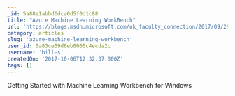 ```yaml
---
_id: 5a88e1abbd6dca0d5f0d1c88
title: "Azure Machine Learning WorkBench"
url: 'https://blogs.msdn.microsoft.com/uk_faculty_connection/2017/09/29/azure-machine-learning-workbench/'
category: articles
slug: 'azure-machine-learning-workbench'
user_id: 5a83ce59d6eb0005c4ecda2c
username: 'bill-s'
createdOn: '2017-10-06T12:32:37.000Z'
tags: []
---
```


Getting Started with Machine Learning Workbench for Windows

